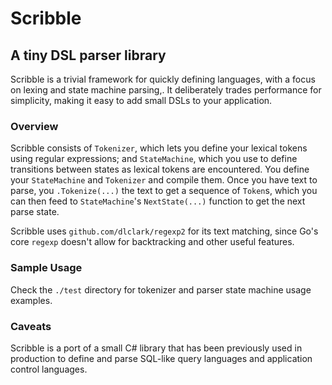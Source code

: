 # Scribble
## A tiny DSL parser library

Scribble is a trivial framework for quickly defining languages, with a focus on lexing and state machine parsing,. It 
deliberately trades performance for simplicity, making it easy to add small DSLs to your application.

### Overview
Scribble consists of `Tokenizer`, which lets you define your lexical tokens using regular expressions; and `StateMachine`, 
which you use to define transitions between states as lexical tokens are encountered. You define your `StateMachine` and 
`Tokenizer` and compile them. Once you have text to parse, you `.Tokenize(...)` the text to get a sequence of `Token`s, 
which you can then feed to `StateMachine`'s `NextState(...)` function to get the next parse state.

Scribble uses `github.com/dlclark/regexp2` for its text matching, since Go's core `regexp` doesn't allow for backtracking 
and other useful features.

### Sample Usage
Check the `./test` directory for tokenizer and parser state machine usage examples.

### Caveats
Scribble is a port of a small C# library that has been previously used in production to define and parse SQL-like query 
languages and application control languages.